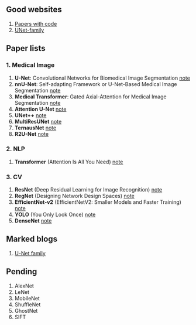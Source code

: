 ## Good websites
1. [Papers with code](https://paperswithcode.com/)
2. [UNet-family](https://github.com/ShawnBIT/UNet-family)

## Paper lists
### 1. Medical Image
1. **U-Net**: Convolutional Networks for Biomedical Image Segmentation [note](https://github.com/ruiyangqin2016/paper_review/blob/main/image_segmentation/UNet.md)
2. **nnU-Net**: Self-adapting Framework or U-Net-Based Medical Image Segmentation [note](https://github.com/ruiyangqin2016/paper_review/blob/main/image_segmentation/nnU-Net.md)
3. **Medical Transformer**: Gated Axial-Attention for Medical Image Segmentation [note](https://github.com/ruiyangqin2016/paper_review/blob/main/MICCAI/gated_axial.md)
4. **Attention U-Net** [note](https://github.com/ruiyangqin2016/paper_review/edit/main/image_segmentation/attention_unet.md)
5. **UNet++** [note](https://github.com/ruiyangqin2016/paper_review/blob/main/image_segmentation/unet%2B%2B.md)
6. **MultiResUNet** [note](https://github.com/ruiyangqin2016/paper_review/blob/main/image_segmentation/multiResNet.md)
7. **TernausNet** [note](https://github.com/ruiyangqin2016/paper_review/edit/main/image_segmentation/TernausNet.md)
8. **R2U-Net** [note](https://github.com/ruiyangqin2016/paper_review/blob/main/image_segmentation/R2U-Net.md)

### 2. NLP
1. **Transformer** (Attention Is All You Need) [note](https://github.com/ruiyangqin2016/paper_review/blob/main/image_segmentation/Transformer.md)
### 3. CV
1. **ResNet** (Deep Residual Learning for Image Recognition) [note](https://github.com/ruiyangqin2016/paper_review/blob/main/CNN/ResNet.md)
2. **RegNet** (Designing Network Design Spaces) [note](https://github.com/ruiyangqin2016/paper_review/blob/main/CNN/RegNet.md)
3. **EfficientNet-v2** (EfficientNetV2: Smaller Models and Faster Training) [note](https://github.com/ruiyangqin2016/paper_review/edit/main/CNN/EfficientNet_v2.md)
4. **YOLO** (You Only Look Once) [note](https://github.com/ruiyangqin2016/paper_review/blob/main/CNN/YOLO.md)
5. **DenseNet** [note](https://github.com/ruiyangqin2016/paper_review/blob/main/CNN/DenseNet.md)

## Marked blogs
1. [U-Net family](https://zhuanlan.zhihu.com/p/339934172)

## Pending
1. AlexNet
2. LeNet
3. MobileNet
5. ShuffleNet
6. GhostNet
7. SIFT
